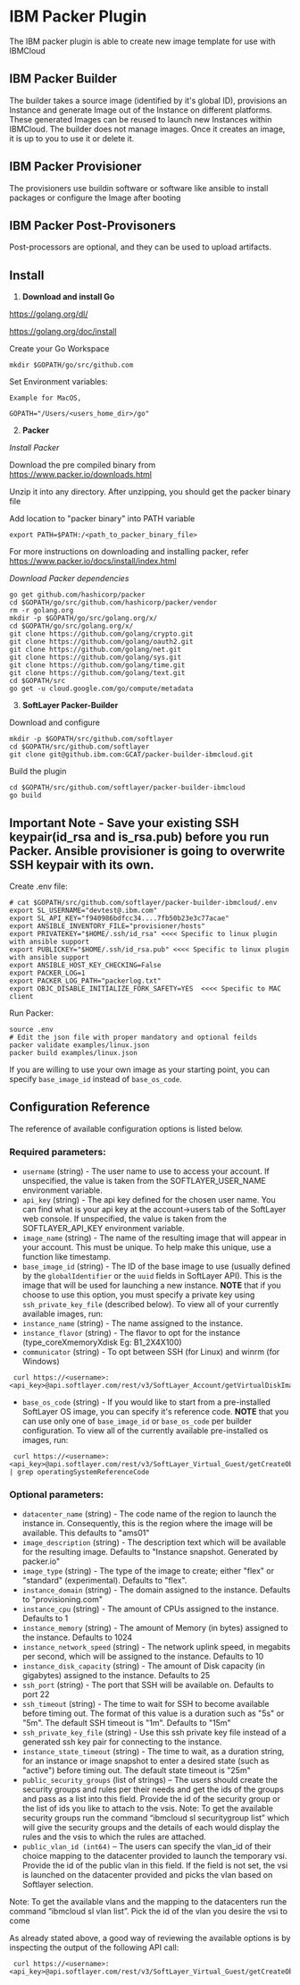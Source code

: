 # IBM Packer Plugin
The IBM packer plugin is able to create new image template for use with IBMCloud 

## IBM Packer Builder
The builder takes a source image (identified by it's global ID), provisions an Instance and generate Image out of the Instance on different platforms. These generated Images can be reused to launch new Instances within IBMCloud.
The builder does not manage images. Once it creates an image, it is up to you to use it or delete it.
## IBM Packer Provisioner
The provisioners use buildin software or software like ansible to install packages or configure the Image after booting
## IBM Packer Post-Provisoners
Post-processors are optional, and they can be used to upload artifacts.

## Install

1) **Download and install Go**

https://golang.org/dl/

https://golang.org/doc/install

Create your Go Workspace
```
mkdir $GOPATH/go/src/github.com
```

Set Environment variables:

```
Example for MacOS,

GOPATH="/Users/<users_home_dir>/go"

```
2) **Packer**

*Install Packer*

Download the pre compiled binary from https://www.packer.io/downloads.html

Unzip it into any directory. After unzipping, you should get the packer binary file

Add location to "packer binary" into PATH variable

```
export PATH=$PATH:/<path_to_packer_binary_file>
```

For more instructions on downloading and installing packer, refer
https://www.packer.io/docs/install/index.html

*Download Packer dependencies*

```
go get github.com/hashicorp/packer
cd $GOPATH/go/src/github.com/hashicorp/packer/vendor
rm -r golang.org
mkdir -p $GOPATH/go/src/golang.org/x/
cd $GOPATH/go/src/golang.org/x/
git clone https://github.com/golang/crypto.git
git clone https://github.com/golang/oauth2.git
git clone https://github.com/golang/net.git
git clone https://github.com/golang/sys.git
git clone https://github.com/golang/time.git
git clone https://github.com/golang/text.git
cd $GOPATH/src
go get -u cloud.google.com/go/compute/metadata
```

3) **SoftLayer Packer-Builder**

Download and configure

```
mkdir -p $GOPATH/src/github.com/softlayer
cd $GOPATH/src/github.com/softlayer
git clone git@github.ibm.com:GCAT/packer-builder-ibmcloud.git
```

Build the plugin
```
cd $GOPATH/src/github.com/softlayer/packer-builder-ibmcloud
go build
```
## Important Note - Save your existing SSH keypair(id_rsa and is_rsa.pub) before you run Packer. Ansible provisioner is going to overwrite SSH keypair with its own.

Create .env file:
```
# cat $GOPATH/src/github.com/softlayer/packer-builder-ibmcloud/.env
export SL_USERNAME="devtest@.ibm.com"
export SL_API_KEY="f940986bdfcc34....7fb50b23e3c77acae"
export ANSIBLE_INVENTORY_FILE="provisioner/hosts"
export PRIVATEKEY="$HOME/.ssh/id_rsa" <<<< Specific to linux plugin with ansible support
export PUBLICKEY="$HOME/.ssh/id_rsa.pub" <<<< Specific to linux plugin with ansible support
export ANSIBLE_HOST_KEY_CHECKING=False
export PACKER_LOG=1
export PACKER_LOG_PATH="packerlog.txt"
export OBJC_DISABLE_INITIALIZE_FORK_SAFETY=YES  <<<< Specific to MAC client 
```

Run Packer:
```
source .env
# Edit the json file with proper mandatory and optional feilds 
packer validate examples/linux.json
packer build examples/linux.json
```

If you are willing to use your own image as your starting point, you can specify `base_image_id` instead of `base_os_code`.

## Configuration Reference

The reference of available configuration options is listed below.

### Required parameters:

 * `username` (string) - The user name to use to access your account. If unspecified, the value is taken from the SOFTLAYER_USER_NAME environment variable.
 * `api_key` (string) - The api key defined for the chosen user name. You can find what is your api key at the account->users tab of the SoftLayer web console. If unspecified, the value is taken from the SOFTLAYER_API_KEY environment variable.
 * `image_name` (string) - The name of the resulting image that will appear in your account. This must be unique. To help make this unique, use a function like timestamp.
 * `base_image_id` (string) - The ID of the base image to use (usually defined by the `globalIdentifier` or the `uuid` fields in SoftLayer API). This is the image that will be used for launching a new instance.
 __NOTE__ that if you choose to use this option, you must specify a private key using `ssh_private_key_file` (described below).
 To view all of your currently available images, run:
* `instance_name` (string) - The name assigned to the instance.
* `instance_flavor` (string) - The flavor to opt for the instance (type_coreXmemoryXdisk Eg: B1_2X4X100)
* `communicator` (string) - To opt between SSH (for Linux) and winrm (for Windows)

```SHELL
 curl https://<username>:<api_key>@api.softlayer.com/rest/v3/SoftLayer_Account/getVirtualDiskImages.json
```

 * `base_os_code` (string) - If you would like to start from a pre-installed SoftLayer OS image, you can specify it's reference code.
 __NOTE__ that you can use only one of `base_image_id` or `base_os_code` per builder configuration.
 To view all of the currently available pre-installed os images, run:

```SHELL
 curl https://<username>:<api_key>@api.softlayer.com/rest/v3/SoftLayer_Virtual_Guest/getCreateObjectOptions.json | grep operatingSystemReferenceCode
```

### Optional parameters:
 * `datacenter_name` (string) - The code name of the region to launch the instance in. Consequently, this is the region where the image will be available. This defaults to "ams01"
 * `image_description` (string) - The description text which will be available for the resulting image. Defaults to "Instance snapshot. Generated by packer.io"
 * `image_type` (string) - The type of the image to create; either "flex" or "standard" (experimental). Defaults to "flex".
* `instance_domain` (string) - The domain assigned to the instance. Defaults to "provisioning.com"
 * `instance_cpu` (string) - The amount of CPUs assigned to the instance. Defaults to 1
 * `instance_memory` (string) - The amount of Memory (in bytes) assigned to the instance. Defaults to 1024
 * `instance_network_speed` (string) - The network uplink speed, in megabits per second, which will be assigned to the instance. Defaults to 10
 * `instance_disk_capacity` (string) - The amount of Disk capacity (in gigabytes) assigned to the instance. Defaults to 25
 * `ssh_port` (string) - The port that SSH will be available on. Defaults to port 22
 * `ssh_timeout` (string) - The time to wait for SSH to become available before timing out. The format of this value is a duration such as "5s" or "5m". The default SSH timeout is "1m". Defaults to "15m"
 * `ssh_private_key_file` (string) - Use this ssh private key file instead of a generated ssh key pair for connecting to the instance.
 * `instance_state_timeout` (string) - The time to wait, as a duration string, for an instance or image snapshot to enter a desired state (such as "active") before timing out. The default state timeout is "25m"
* `public_security_groups` (list of strings) – The users should create the security groups and rules per their needs and get the ids of the groups and pass as a list into this field. Provide the id of the security group or the list of ids you like to attach to the vsis.
Note: To get the available security groups run the command “ibmcloud sl securitygroup list” which will give the security groups and the details of each would display the rules and the vsis to which the rules are attached.
* `public_vlan_id (int64)` – The users can specify the vlan_id of their choice mapping to the datacenter provided to launch the temporary vsi. Provide the id of the public vlan in this field. If the field is not set, the vsi is launched on the datacenter provided and picks the vlan based on Softlayer selection.

Note: To get the available vlans and the mapping to the datacenters run the command “ibmcloud sl vlan list”. Pick the id of the vlan you desire the vsi to come 

As already stated above, a good way of reviewing the available options is by inspecting the output of the following API call:

```SHELL
 curl https://<username>:<api_key>@api.softlayer.com/rest/v3/SoftLayer_Virtual_Guest/getCreateObjectOptions.json
```
